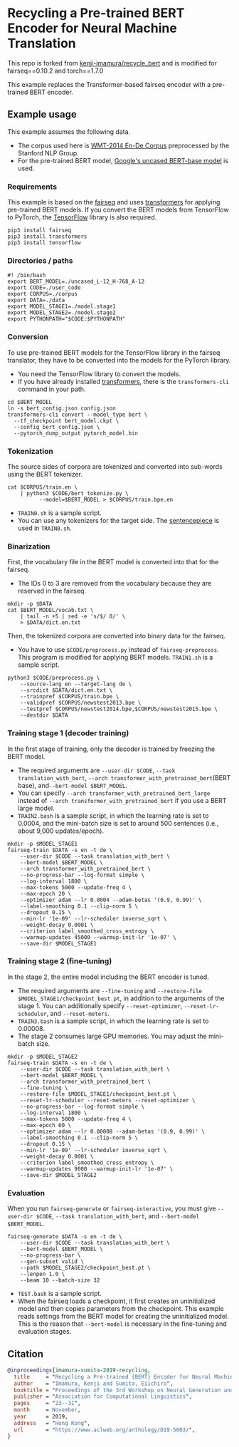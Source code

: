 # Recycling a Pre-trained BERT Encoder for Neural Machine Translation

This repo is forked from [kenji-imamura/recycle_bert](https://github.com/kenji-imamura/recycle_bert) and is modified for fairseq==0.10.2 and torch==1.7.0

This example replaces the Transformer-based fairseq encoder with a
pre-trained BERT encoder. 


## Example usage
This example assumes the following data.

- The corpus used here is 
[WMT-2014 En-De Corpus](https://nlp.stanford.edu/projects/nmt/data/wmt14.en-de/)
preprocessed by the Stanford NLP Group.
- For the pre-trained BERT model,
[Google's uncased BERT-base model](https://storage.googleapis.com/bert_models/2018_10_18/uncased_L-12_H-768_A-12.zip)
is used.

### Requirements
This example is based on the [fairseq](https://github.com/pytorch/fairseq)
and uses [transformers](https://github.com/huggingface/transformers)
for applying pre-trained BERT models.
If you convert the BERT models from TensorFlow to PyTorch, the [TensorFlow](https://www.tensorflow.org/) library is also required.
```
pip3 install fairseq
pip3 install transformers
pip3 install tensorflow
```

### Directories / paths
```
#! /bin/bash
export BERT_MODEL=./uncased_L-12_H-768_A-12
export CODE=./user_code
export CORPUS=./corpus
export DATA=./data
export MODEL_STAGE1=./model.stage1
export MODEL_STAGE2=./model.stage2
export PYTHONPATH="$CODE:$PYTHONPATH"
```

### Conversion
To use pre-trained BERT models for the TensorFlow library in the
fairseq translator, they have to be converted into the models for the
PyTorch library.

- You need the TensorFlow library to convert the models.
- If you have already installed
[transformers](https://github.com/huggingface/transformers), there is
the `transformers-cli` command in your path.
```
cd $BERT_MODEL
ln -s bert_config.json config.json
transformers-cli convert --model_type bert \
  --tf_checkpoint bert_model.ckpt \
  --config bert_config.json \
  --pytorch_dump_output pytorch_model.bin
```

### Tokenization
The source sides of corpora
are tokenized and converted into sub-words using the BERT tokenizer.
```
cat $CORPUS/train.en \
    | python3 $CODE/bert_tokenize.py \
          --model=$BERT_MODEL > $CORPUS/train.bpe.en
```

- `TRAIN0.sh` is a sample script.
- You can use any tokenizers for the target side.
The [sentencepiece](https://github.com/google/sentencepiece) is used
in `TRAIN0.sh`.

### Binarization
First, the vocabulary file in the BERT model is converted into that
for the fairseq.
- The IDs 0 to 3 are removed from the vocabulary
because they are reserved in the fairseq.
```
mkdir -p $DATA
cat $BERT_MODEL/vocab.txt \
    | tail -n +5 | sed -e 's/$/ 0/' \
    > $DATA/dict.en.txt
```

Then, the tokenized corpora are converted into binary data for the fairseq.
- You have to use `$CODE/preprocess.py` instead of
`fairseq-preprocess`.  This program is modified for applying BERT
models.  `TRAIN1.sh` is a sample script.
```
python3 $CODE/preprocess.py \
    --source-lang en --target-lang de \
    --srcdict $DATA/dict.en.txt \
    --trainpref $CORPUS/train.bpe \
    --validpref $CORPUS/newstest2013.bpe \
    --testpref $CORPUS/newstest2014.bpe,$CORPUS/newstest2015.bpe \
    --destdir $DATA
```

### Training stage 1 (decoder training)

In the first stage of training,
only the decoder is trained by freezing the BERT model.

- The required arguments are `--user-dir $CODE`,
`--task translation_with_bert`,
`--arch transformer_with_pretrained_bert`(BERT base),
and`--bert-model $BERT_MODEL`.
- You can specify
`--arch transformer_with_pretrained_bert_large`
instead of `--arch transformer_with_pretrained_bert`
if you use a BERT large model.
- `TRAIN2.bash` is a sample script, in which the learning rate is set
to 0.0004, and the mini-batch size is set to around 500 sentences
(i.e., about 9,000 updates/epoch).

```
mkdir -p $MODEL_STAGE1
fairseq-train $DATA -s en -t de \
    --user-dir $CODE --task translation_with_bert \
    --bert-model $BERT_MODEL \
    --arch transformer_with_pretrained_bert \
    --no-progress-bar --log-format simple \
    --log-interval 1800 \
    --max-tokens 5000 --update-freq 4 \
    --max-epoch 20 \
    --optimizer adam --lr 0.0004 --adam-betas '(0.9, 0.99)' \
    --label-smoothing 0.1 --clip-norm 5 \
    --dropout 0.15 \
    --min-lr '1e-09' --lr-scheduler inverse_sqrt \
    --weight-decay 0.0001 \
    --criterion label_smoothed_cross_entropy \
    --warmup-updates 45000 --warmup-init-lr '1e-07' \
    --save-dir $MODEL_STAGE1
```

### Training stage 2 (fine-tuning)
In the stage 2,
the entire model including the BERT encoder is tuned.

- The required arguments are 
`--fine-tuning` and
`--restore-file $MODEL_STAGE1/checkpoint_best.pt`,
in addition to the arguments of the stage 1.
You can additionally specify 
`--reset-optimizer`, `--reset-lr-scheduler`, and `--reset-meters`.
- `TRAIN3.bash` is a sample script, in which the learning rate is set
to 0.00008.
- The stage 2 consumes large GPU memories.
You may adjust the mini-batch size.

```
mkdir -p $MODEL_STAGE2
fairseq-train $DATA -s en -t de \
    --user-dir $CODE --task translation_with_bert \
    --bert-model $BERT_MODEL \
    --arch transformer_with_pretrained_bert \
    --fine-tuning \
    --restore-file $MODEL_STAGE1/checkpoint_best.pt \
    --reset-lr-scheduler --reset-meters --reset-optimizer \
    --no-progress-bar --log-format simple \
    --log-interval 1800 \
    --max-tokens 5000 --update-freq 4 \
    --max-epoch 60 \
    --optimizer adam --lr 0.00008 --adam-betas '(0.9, 0.99)' \
    --label-smoothing 0.1 --clip-norm 5 \
    --dropout 0.15 \
    --min-lr '1e-09' --lr-scheduler inverse_sqrt \
    --weight-decay 0.0001 \
    --criterion label_smoothed_cross_entropy \
    --warmup-updates 9000 --warmup-init-lr '1e-07' \
    --save-dir $MODEL_STAGE2
```

### Evaluation
When you run `fairseq-generate` or `fairseq-interactive`,
you must give `--user-dir $CODE`, `--task translation_with_bert`, and
`--bert-model $BERT_MODEL`.

```
fairseq-generate $DATA -s en -t de \
    --user-dir $CODE --task translation_with_bert \
    --bert-model $BERT_MODEL \
    --no-progress-bar \
    --gen-subset valid \
    --path $MODEL_STAGE2/checkpoint_best.pt \
    --lenpen 1.0 \
    --beam 10 --batch-size 32
```

- `TEST.bash` is a sample script.
- When the fairseq loads a checkpoint, it first creates an
uninitialized model and then copies parameters from the checkpoint.
This example reads settings from the BERT model for creating the
uninitialized model.  This is the reason that `--bert-model` is
necessary in the fine-tuning and evaluation stages.

## Citation
```bibtex
@inproceedings{imamura-sumita-2019-recycling,
  title     = "Recycling a Pre-trained {BERT} Encoder for Neural Machine Translation",
  author    = "Imamura, Kenji and Sumita, Eiichiro",
  booktitle = "Proceedings of the 3rd Workshop on Neural Generation and Translation",
  publisher = "Association for Computational Linguistics",
  pages     = "23--31",
  month     = November,
  year      = 2019,
  address   = "Hong Kong",
  url       = "https://www.aclweb.org/anthology/D19-5603/",
}
```
